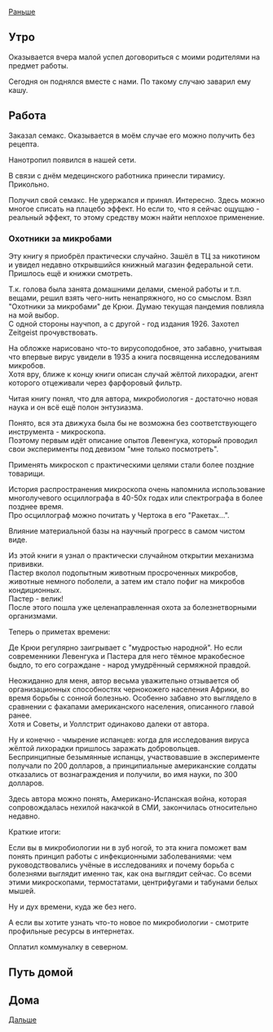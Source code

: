 [Раньше](2020.06.18.md)  
## Утро
Оказывается вчера малой успел договориться с моими родителями на предмет работы.

Сегодня он поднялся вместе с нами. По такому случаю заварил ему кашу.
## Работа
Заказал семакс. Оказывается в моём случае его можно получить без рецепта.

Нанотропил появился в нашей сети.

В связи с днём медецинского работника принесли тирамису. Прикольно.

Получил свой семакс. Не удержался и принял. Интересно. Здесь можно многое списать на плацебо эффект. Но если то, что я сейчас ощущаю - реальный эффект, то этому средству можн найти неплохое применение.
### Охотники за микробами
Эту книгу я приобрёл практически случайно. Зашёл в ТЦ за никотином и увидел недавно открывшийся книжный магазин федеральной сети. Пришлось ещё и книжки смотреть.  

Т.к. голова была занята домашними делами, сменой работы и т.п. вещами, решил взять чего-нить ненапряжного, но со смыслом. Взял "Охотники за микробами" де Крюи. Думаю текущая пандемия повлияла на мой выбор.  
С одной стороны научпоп, а с другой - год издания 1926. Захотел Zeitgeist прочувствовать.
 
На обложке нарисовано что-то вирусоподобное, это забавно, учитывая что впервые вирус увидели в 1935 а книга посвященна исследованиям микробов.  
Хотя вру, ближе к концу книги описан случай жёлтой лихорадки, агент которого отцеживали через фарфоровый фильтр.
 
Читая книгу понял, что для автора, микробиология - достаточно новая наука и он всё ещё полон энтузиазма.

Понято, вся эта движуха была бы не возможна без соответствующего инструмента - микроскопа.  
Поэтому первым идёт описание опытов Левенгука, который проводил свои эксперименты под девизом "мне только посмотреть".  

Применять микроскоп с практическими целями стали более поздние товарищи.  

История распространения микроскопа очень напомнила использование многолучевого осциллографа в 40-50х годах или спектрографа в более позднее время.  
Про осциллограф можно почитать у Чертока в его "Ракетах...".  

Влияние материальной базы на научный прогресс в самом чистом виде.

Из этой книги я узнал о практически случайном открытии механизма прививки.  
Пастер вколол подопытным животным просроченных микробов, животные немного поболели, а затем им стало пофиг на микробов кондиционных.  
Пастер - велик!  
После этого пошла уже целенаправленная охота за болезнетворными организмами.

Теперь о приметах времени:  

Де Крюи регулярно заигрывает с "мудростью народной". Но если современники Левенгука и Пастера для него тёмное мракобесное быдло, то его сограждане - народ умудрённый сермяжной правдой.

Неожиданно для меня, автор весьма уважительно отзывается об организационных способностях чернокожего населения Африки, во время борьбы с сонной болезнью. Особенно забавно это выглядело в сравнении с факапами американского населения, описанного главой ранее.  
Хотя и Советы, и Уоллстрит одинаково далеки от автора.  

Ну и конечно - чмырение испанцев: когда для исследования вируса жёлтой лихорадки пришлось заражать добровольцев.  
Беспринципные безымянные испанцы, участвовавшие в эксперименте получали по 200 долларов, а принципиальные американские солдаты отказались от вознаграждения и получили, во имя науки, по 300 долларов.

Здесь автора можно понять, Американо-Испанская война, которая сопровождалась нехилой накачкой в СМИ, закончилась относительно недавно.

Краткие итоги:

Если вы в микробиологии ни в зуб ногой, то эта книга поможет вам понять принцип работы с инфекционными заболеваниями: чем руководствовались учёные в исследованиях и почему борьба с болезнями выглядит именно так, как она выглядит сейчас. Со всеми этими микроскопами, термостатами, центрифугами и табунами белых мышей.

Ну и дух времени, куда же без него.

А если вы хотите узнать что-то новое по микробиологии - смотрите профильные ресурсы в интернетах.

Оплатил коммуналку в северном.
## Путь домой
## Дома
[Дальше](2020.06.20.md)